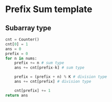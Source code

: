 # Prefix Sum template

## Subarray type

```py
cnt = Counter()
cnt[0] = 1
ans = 0
prefix = 0
for n in nums:
    prefix += n # sum type
    ans += cnt[prefix-k] # sum type

    prefix = (prefix + n) % K # division type
    ans += cnt[prefix] # division type

    cnt[prefix] += 1
return ans
```
